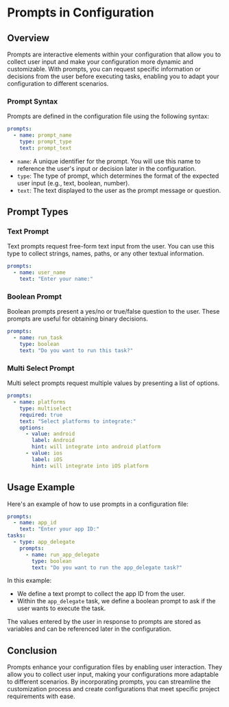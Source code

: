 Prompts in Configuration
========================

Overview
--------

Prompts are interactive elements within your configuration that allow you to collect user input and make your configuration more dynamic and customizable. With prompts, you can request specific information or decisions from the user before executing tasks, enabling you to adapt your configuration to different scenarios.

### Prompt Syntax

Prompts are defined in the configuration file using the following syntax:

```yaml
prompts:
  - name: prompt_name
    type: prompt_type
    text: prompt_text
```

-   `name`: A unique identifier for the prompt. You will use this name to reference the user's input or decision later in the configuration.
-   `type`: The type of prompt, which determines the format of the expected user input (e.g., text, boolean, number).
-   `text`: The text displayed to the user as the prompt message or question.

Prompt Types
------------

### Text Prompt

Text prompts request free-form text input from the user. You can use this type to collect strings, names, paths, or any other textual information.

```yaml
prompts:
  - name: user_name
    text: "Enter your name:"
```

### Boolean Prompt

Boolean prompts present a yes/no or true/false question to the user. These prompts are useful for obtaining binary decisions.

```yaml
prompts:
  - name: run_task
    type: boolean
    text: "Do you want to run this task?"
```

### Multi Select Prompt

Multi select prompts request multiple values by presenting a list of options.

```yaml
prompts:
  - name: platforms
    type: multiselect
    required: true
    text: "Select platforms to integrate:"
    options:
      - value: android
        label: Android
        hint: will integrate into android platform
      - value: ios
        label: iOS
        hint: will integrate into iOS platform
```

<!--
### Numeric Prompt

Numeric prompts are used to gather numerical data from the user. You can specify whether you expect an integer or a floating-point number.

```yaml
prompts:
  - name: age
    type: number
    text: "Enter your age:"
```
-->
Usage Example
-------------

Here's an example of how to use prompts in a configuration file:

```yaml
prompts:
  - name: app_id
    text: "Enter your app ID:"
tasks:
  - type: app_delegate
    prompts:
      - name: run_app_delegate
        type: boolean
        text: "Do you want to run the app_delegate task?"

```

In this example:

-   We define a text prompt to collect the app ID from the user.
-   Within the `app_delegate` task, we define a boolean prompt to ask if the user wants to execute the task.

The values entered by the user in response to prompts are stored as variables and can be referenced later in the configuration.

Conclusion
----------

Prompts enhance your configuration files by enabling user interaction. They allow you to collect user input, making your configurations more adaptable to different scenarios. By incorporating prompts, you can streamline the customization process and create configurations that meet specific project requirements with ease.
